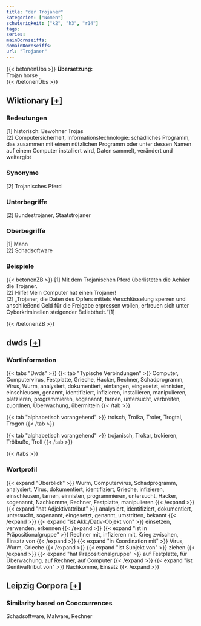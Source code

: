 ```yaml
---
title: "der Trojaner"
kategorien: ["Nomen"]
schwierigkeit: ["k2", "h3", "r14"]
tags:
series:
mainDornseiffs:
domainDornseiffs:
url: "Trojaner"
---
```


{{< betonenÜbs >}}
**Übersetzung:**  
Trojan horse  
{{< /betonenÜbs >}}

## Wiktionary [[+](https://de.wiktionary.org/wiki/Trojaner)]

### Bedeutungen
[1] historisch: Bewohner Trojas  
[2] Computersicherheit, Informationstechnologie: schädliches Programm, das zusammen mit einem nützlichen Programm oder unter dessen Namen auf einem Computer installiert wird, Daten sammelt, verändert und weitergibt  

### Synonyme
[2] Trojanisches Pferd  

### Unterbegriffe
[2] Bundestrojaner, Staatstrojaner  

### Oberbegriffe
[1] Mann  
[2] Schadsoftware  

### Beispiele
{{< betonenZB >}}
[1] Mit dem Trojanischen Pferd überlisteten die Achäer die Trojaner.  
[2] Hilfe! Mein Computer hat einen Trojaner!  
[2] „Trojaner, die Daten des Opfers mittels Verschlüsselung sperren und anschließend Geld für die Freigabe erpressen wollen, erfreuen sich unter Cyberkriminellen steigender Beliebtheit.“[1]  

{{< /betonenZB >}}


## dwds [[+](https://www.dwds.de/wb/Trojaner)]

### Wortinformation
{{< tabs "Dwds" >}}
{{< tab "Typische Verbindungen" >}}
Computer, Computervirus, Festplatte, Grieche, Hacker, Rechner, Schadprogramm, Virus, Wurm, analysiert, dokumentiert, einfangen, eingesetzt, einnisten, einschleusen, genannt, identifiziert, infizieren, installieren, manipulieren, platzieren, programmieren, sogenannt, tarnen, untersucht, verbreiten, zuordnen, Überwachung, übermitteln
{{< /tab >}}

{{< tab "alphabetisch vorangehend" >}}
troisch, Troika, Troier, Trogtal, Trogon
{{< /tab >}}

{{< tab "alphabetisch vorangehend" >}}
trojanisch, Trokar, trokieren, Trölbuße, Troll
{{< /tab >}}

{{< /tabs >}}

### Wortprofil
{{< expand "Überblick" >}} Wurm, Computervirus, Schadprogramm, analysiert, Virus, dokumentiert, identifiziert, Grieche, infizieren, einschleusen, tarnen, einnisten, programmieren, untersucht, Hacker, sogenannt, Nachkomme, Rechner, Festplatte, manipulieren {{< /expand >}}
{{< expand "hat Adjektivattribut" >}} analysiert, identifiziert, dokumentiert, untersucht, sogenannt, eingesetzt, genannt, umstritten, bekannt {{< /expand >}}
{{< expand "ist Akk./Dativ-Objekt von" >}} einsetzen, verwenden, erkennen {{< /expand >}}
{{< expand "ist in Präpositionalgruppe" >}} Rechner mit, infizieren mit, Krieg zwischen, Einsatz von {{< /expand >}}
{{< expand "in Koordination mit" >}} Virus, Wurm, Grieche {{< /expand >}}
{{< expand "ist Subjekt von" >}} ziehen {{< /expand >}}
{{< expand "hat Präpositionalgruppe" >}} auf Festplatte, für Überwachung, auf Rechner, auf Computer {{< /expand >}}
{{< expand "ist Genitivattribut von" >}} Nachkomme, Einsatz {{< /expand >}}

## Leipzig Corpora [[+](https://corpora.uni-leipzig.de/en/res?word=Trojaner&corpusId=deu_newscrawl-public_2018)]


### Similarity based on Cooccurrences
Schadsoftware, Malware, Rechner

